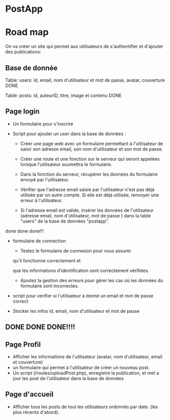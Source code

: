 # PostApp

# Road map

On va créer un site qui permet aux utilisateurs de s'authentifier et d'ajouter des publications:

## Base de donnée

Table: users: id, email, nom d'utilisateur et mot de passe, avatar, couverture DONE

Table: posts: id, auteurID, titre, image et contenu DONE

## Page login

- Un formulaire pour s'inscrire
- Script pour ajouter un user dans la base de données :

    - Créer une page web avec un formulaire permettant à l'utilisateur de saisir son adresse email, son nom d'utilisateur et son mot de passe.

    - Créer une route et une fonction sur le serveur qui seront appelées lorsque l'utilisateur soumettra le formulaire.

    - Dans la fonction du serveur, récupérer les données du formulaire envoyé par l'utilisateur.

    - Vérifier que l'adresse email saisie par l'utilisateur n'est pas déjà utilisée par un autre compte. Si elle est déjà utilisée, renvoyer une erreur à l'utilisateur.

    - Si l'adresse email est valide, insérer les données de l'utilisateur (adresse email, nom d'utilisateur, mot de passe ) dans la table "users" de la base de données "postapp".

done done done!!!

- formulaire de connection 
    - Testez le formulaire de connexion pour vous assurer 
    
    qu'il fonctionne correctement et 
    
    que les informations d'identification sont correctement vérifiées.

    - Ajoutez la gestion des erreurs pour gérer les cas où les données du formulaire sont incorrectes.
 

- script pour verifier si l'utilisateur a donné un email et mot de passe correct
- Stocker les infos id, email, nom d'utilisateur et mot de passe

DONE DONE DONE!!!!
-
## Page Profil

- Afficher les informations de l'utilisateur (avatar, nom d'utilisateur, email et couverture) 
- un formulaire qui permet à l'utilisateur de créer un nouveau post. 
- Un script (/routes/uploadPost.php), enregistre la publication, et met a jour les post de l'utilisateur dans la base de données

## Page d'accueil

- Afficher tous les posts de tout les utilisateurs ordonnés par date. (les plus récents d'abord).

